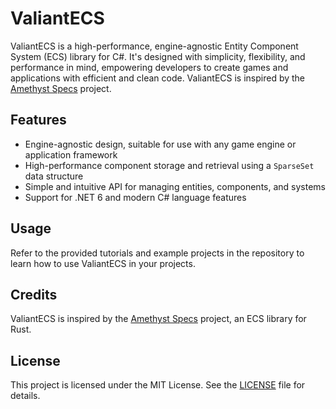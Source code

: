 # ValiantECS

ValiantECS is a high-performance, engine-agnostic Entity Component System (ECS) library for C#. It's designed with simplicity, flexibility, and performance in mind, empowering developers to create games and applications with efficient and clean code. ValiantECS is inspired by the [Amethyst Specs](https://github.com/amethyst/specs) project.

## Features

- Engine-agnostic design, suitable for use with any game engine or application framework
- High-performance component storage and retrieval using a `SparseSet` data structure
- Simple and intuitive API for managing entities, components, and systems
- Support for .NET 6 and modern C# language features

## Usage

Refer to the provided tutorials and example projects in the repository to learn how to use ValiantECS in your projects.

## Credits

ValiantECS is inspired by the [Amethyst Specs](https://github.com/amethyst/specs) project, an ECS library for Rust.

## License

This project is licensed under the MIT License. See the [LICENSE](LICENSE) file for details.

